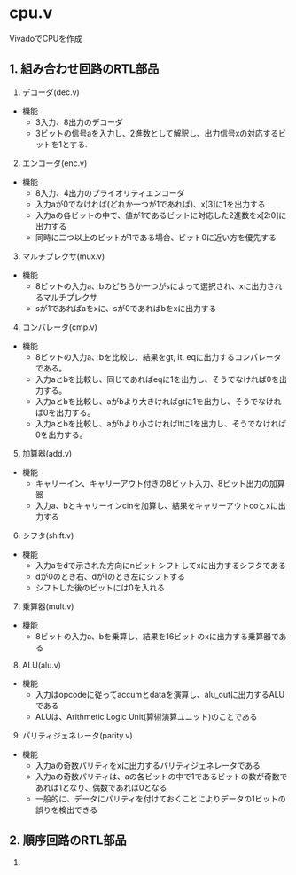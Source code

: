 # cpu.v
VivadoでCPUを作成

## 1. 組み合わせ回路のRTL部品
1. デコーダ(dec.v)
* 機能
  * 3入力、8出力のデコーダ
  * 3ビットの信号aを入力し、2進数として解釈し、出力信号xの対応するビットを1とする.
2. エンコーダ(enc.v)
* 機能
  * 8入力、4出力のプライオリティエンコーダ
  * 入力aが0でなければ(どれか一つが1であれば)、x[3]に1を出力する
  * 入力aの各ビットの中で、値が1であるビットに対応した2進数をx[2:0]に出力する
  * 同時に二つ以上のビットが1である場合、ビット0に近い方を優先する
 3. マルチプレクサ(mux.v)
 * 機能
   * 8ビットの入力a、bのどちらか一つがsによって選択され、xに出力されるマルチプレクサ
   * sが1であればaをxに、sが0であればbをxに出力する 
4. コンパレータ(cmp.v)
* 機能
  * 8ビットの入力a、bを比較し、結果をgt, lt, eqに出力するコンパレータである。
  * 入力aとbを比較し、同じであればeqに1を出力し、そうでなければ0を出力する。
  * 入力aとbを比較し、aがbより大きければgtに1を出力し、そうでなければ0を出力する。
  * 入力aとbを比較し、aがbより小さければltに1を出力し、そうでなければ0を出力する。
5. 加算器(add.v)
* 機能
  * キャリーイン、キャリーアウト付きの8ビット入力、8ビット出力の加算器
  * 入力a、bとキャリーインcinを加算し、結果をキャリーアウトcoとxに出力する
6.  シフタ(shift.v)
* 機能
  * 入力aをdで示された方向にnビットシフトしてxに出力するシフタである
  * dが0のとき右、dが1のとき左にシフトする
  * シフトした後のビットには0を入れる
7. 乗算器(mult.v)
* 機能
  * 8ビットの入力a、bを乗算し、結果を16ビットのxに出力する乗算器である
8. ALU(alu.v)
* 機能
  * 入力はopcodeに従ってaccumとdataを演算し、alu_outに出力するALUである
  * ALUは、Arithmetic Logic Unit(算術演算ユニット)のことである
9. パリティジェネレータ(parity.v)
* 機能
  * 入力aの奇数パリティをxに出力するパリティジェネレータである
  * 入力aの奇数パリティは、aの各ビットの中で1であるビットの数が奇数であれば1となり、偶数であれば0となる
  * 一般的に、データにパリティを付けておくことによりデータの1ビットの誤りを検出できる
## 2. 順序回路のRTL部品
1. 
